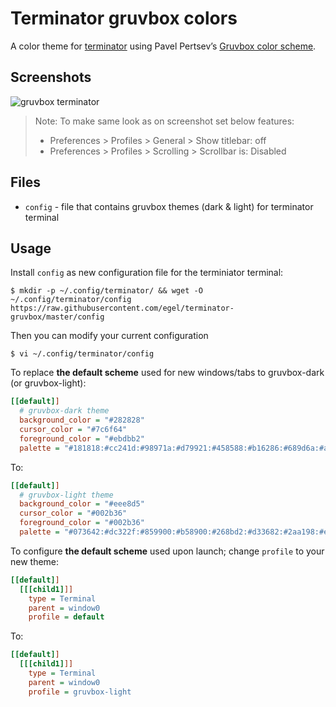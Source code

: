 # Terminator gruvbox colors

A color theme for [terminator](http://www.tenshu.net/terminator/) using Pavel Pertsev’s [Gruvbox color scheme](https://github.com/morhetz/gruvbox).

## Screenshots
![gruvbox terminator](http://i.imgur.com/HjSy0Ga.png)

> Note: To make same look as on screenshot set below features:
> -   Preferences > Profiles > General > Show titlebar: off
> -   Preferences > Profiles > Scrolling > Scrollbar is: Disabled

## Files
*   `config` - file that contains gruvbox themes (dark & light) for terminator terminal

## Usage
Install `config` as new configuration file for the terminiator terminal:

```shell
$ mkdir -p ~/.config/terminator/ && wget -O ~/.config/terminator/config https://raw.githubusercontent.com/egel/terminator-gruvbox/master/config
```

Then you can modify your current configuration

```shell
$ vi ~/.config/terminator/config
```

To replace **the default scheme** used for new windows/tabs to gruvbox-dark (or gruvbox-light):

```ini
[[default]]
  # gruvbox-dark theme
  background_color = "#282828"
  cursor_color = "#7c6f64"
  foreground_color = "#ebdbb2"
  palette = "#181818:#cc241d:#98971a:#d79921:#458588:#b16286:#689d6a:#a89984:#928374:#fb4934:#b8bb26:#fabd2f:#83a598:#d3869b:#8ec07c:#ebdbb2"
```

To:

```ini
[[default]]
  # gruvbox-light theme
  background_color = "#eee8d5"
  cursor_color = "#002b36"
  foreground_color = "#002b36"
  palette = "#073642:#dc322f:#859900:#b58900:#268bd2:#d33682:#2aa198:#eee8d5:#002b36:#cb4b16:#586e75:#657b83:#839496:#6c71c4:#93a1a1:#fdf6e3"
```

To configure **the default scheme** used upon launch; change `profile` to your new theme:

```ini
[[default]]
  [[[child1]]]
    type = Terminal
    parent = window0
    profile = default
```

To:

```ini
[[default]]
  [[[child1]]]
    type = Terminal
    parent = window0
    profile = gruvbox-light
```

